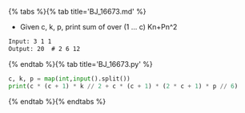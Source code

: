 {% tabs %}{% tab title='BJ_16673.md' %}

* Given c, k, p, print sum of over (1 ... c) Kn+Pn^2

```txt
Input: 3 1 1
Output: 20  # 2 6 12
```

{% endtab %}{% tab title='BJ_16673.py' %}

```py
c, k, p = map(int,input().split())
print(c * (c + 1) * k // 2 + c * (c + 1) * (2 * c + 1) * p // 6)
```

{% endtab %}{% endtabs %}
